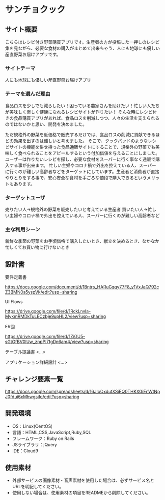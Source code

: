 # サンチョクック

## サイト概要
こちらはレシピ付き野菜購買アプリです。生産者の方が投稿した一押しのレシピ集を見ながら、必要な食材の購入がまとめて出来ちゃう、人にも地球にも優しい産直野菜お届けアプリです。

### サイトテーマ
人にも地球にも優しい産直野菜お届けアプリ

### テーマを選んだ理由
食品ロスを少しでも減らしたい！困っている農家さんを助けたい！忙しい人たちが美味しく楽しく健康になれるレシピサイトが作りたい！
そんな時にレシピ付きの食品購買アプリがあれば、食品ロスを削減しつつ、人々の生活を支えられるのではないかと思い、開発を決めました。

ただ規格外の野菜を低価格で販売するだけでは、食品ロスの削減に貢献できるほどの効果を出すのは難しいと考えました。
そこで、クックパッドのようなレシピサイトの機能を併せ持った食品通販サイトにすることで、規格外の野菜でも美味しく食べられることをアピールするという付加価値を与えることにしました。
ユーザーは作りたいレシピを探し、必要な食材をスーパーに行く事なく通販で購入する事が出来ます。
忙しい主婦やコロナ禍で外出を控えている人、スーパーに行くのが難しい高齢者などをターゲットにしています。生産者と消費者が直接やりとりをする事で、安心安全な食材を手ごろな値段で購入できるというメリットもあります。

### ターゲットユーザ
売りたい人→規格外の野菜を販売したいと考えている生産者
買いたい人→忙しい主婦やコロナ禍で外出を控えている人、スーパーに行くのが難しい高齢者など

### 主な利用シーン
新鮮な季節の野菜をお手頃価格で購入したいとき、献立を決めるとき、なかなか忙しくてお買い物に行けないとき

## 設計書
要件定義書

https://docs.google.com/document/d/1Bntrs_HARuGqqy77F8_y1VxJaQ792cZ3BMN0a5yspVk/edit?usp=sharing


UI Flows

https://drive.google.com/file/d/1RckLnvIa-MykmRMDkTuLECzbje9upHL2/view?usp=sharing


ER図

https://drive.google.com/file/d/1ZiGU5-sGtGfBV0lUw_znpPl7fgDn6am4/view?usp=sharing


テーブル提議書
<...>

アプリケーション詳細設計
<...>

## チャレンジ要素一覧
https://docs.google.com/spreadsheets/d/16JloOxdutXSiEQ0THKXGiEnWtNpJ0fdui6xMhwgsiIo/edit?usp=sharing

## 開発環境
- OS：Linux(CentOS)
- 言語：HTML,CSS,JavaScript,Ruby,SQL
- フレームワーク：Ruby on Rails
- JSライブラリ：jQuery
- IDE：Cloud9

## 使用素材
- 外部サービスの画像素材・音声素材を使用した場合は、必ずサービス名とURLを明記してください。
- 使用しない場合は、使用素材の項目をREADMEから削除してください。
